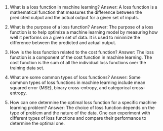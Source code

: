 1. What is a loss function in machine learning?
Answer: A loss function is a mathematical function that measures the difference between the predicted output and the actual output for a given set of inputs.

2. What is the purpose of a loss function?
Answer: The purpose of a loss function is to help optimize a machine learning model by measuring how well it performs on a given set of data. It is used to minimize the difference between the predicted and actual output.

3. How is the loss function related to the cost function?
Answer: The loss function is a component of the cost function in machine learning. The cost function is the sum of all the individual loss functions over the training data set.

4. What are some common types of loss functions?
Answer: Some common types of loss functions in machine learning include mean squared error (MSE), binary cross-entropy, and categorical cross-entropy.

5. How can one determine the optimal loss function for a specific machine learning problem?
Answer: The choice of loss function depends on the type of problem and the nature of the data. One can experiment with different types of loss functions and compare their performance to determine the optimal one.